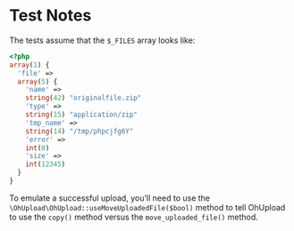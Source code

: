 # Test Notes

The tests assume that the `$_FILES` array looks like:

```php
<?php
array(1) {
  'file' =>
  array(5) {
    'name' =>
    string(42) "originalfile.zip"
    'type' =>
    string(15) "application/zip"
    'tmp_name' =>
    string(14) "/tmp/phpcjfg6Y"
    'error' =>
    int(0)
    'size' =>
    int(12345)
  }
}
```

To emulate a successful upload, you'll need to use the `\OhUpload\OhUpload::useMoveUploadedFile($bool)` method to tell
OhUpload to use the `copy()` method versus the `move_uploaded_file()` method.

